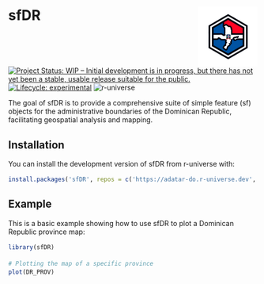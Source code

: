 
<!-- README.md is generated from README.Rmd. Please edit that file -->

# sfDR <a href="https://adatar-do.github.io/sfDR/"><img src="man/figures/logo.png" align="right" height="120" alt="sfDR website" /></a>

<!-- badges: start -->

[![Project Status: WIP – Initial development is in progress, but there
has not yet been a stable, usable release suitable for the
public.](https://www.repostatus.org/badges/latest/wip.svg)](https://www.repostatus.org/#wip)
[![Lifecycle:
experimental](https://img.shields.io/badge/lifecycle-experimental-orange.svg)](https://www.tidyverse.org/lifecycle/#experimental)
![r-universe](https://adatar-do.r-universe.dev/badges/sfDR)
<!-- badges: end -->

The goal of sfDR is to provide a comprehensive suite of simple feature
(sf) objects for the administrative boundaries of the Dominican
Republic, facilitating geospatial analysis and mapping.

## Installation

You can install the development version of sfDR from r-universe with:

``` r
install.packages('sfDR', repos = c('https://adatar-do.r-universe.dev', 'https://cloud.r-project.org'))
```

## Example

This is a basic example showing how to use sfDR to plot a Dominican
Republic province map:

``` r
library(sfDR)

# Plotting the map of a specific province
plot(DR_PROV)
```
